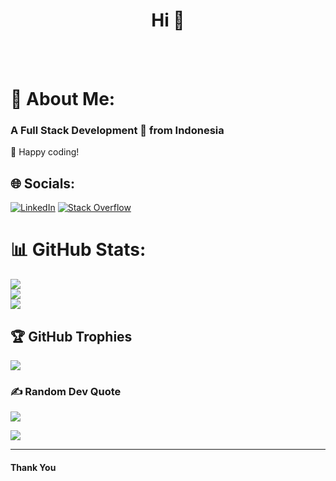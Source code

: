 <h1 align="center">Hi 👋</h1>

<br>
<br>

# 💫 About Me:
<h3 align="left">A Full Stack Development 🚀 from Indonesia</h3>

💼 Happy coding!

## 🌐 Socials:
[![LinkedIn](https://img.shields.io/badge/LinkedIn-%230077B5.svg?logo=linkedin&logoColor=white)](https://www.linkedin.com/in/ivan-suhendra-bb061a174) [![Stack Overflow](https://img.shields.io/badge/-Stackoverflow-FE7A16?logo=stack-overflow&logoColor=white)](https://stackoverflow.com/users/17257854/hendra)

# 📊 GitHub Stats:
![](https://github-readme-stats.vercel.app/api?username=van-grafity&theme=light&hide_border=false&include_all_commits=true&count_private=true)<br/>
![](https://github-readme-streak-stats.herokuapp.com/?user=van-grafity&theme=light&hide_border=false)<br/>
![](https://github-readme-stats.vercel.app/api/top-langs/?username=van-grafity&theme=light&hide_border=false&include_all_commits=true&count_private=true&layout=compact)

## 🏆 GitHub Trophies
![](https://github-profile-trophy.vercel.app/?username=van-grafity&theme=radical&no-frame=false&no-bg=true&margin-w=4)

### ✍️ Random Dev Quote
![](https://quotes-github-readme.vercel.app/api?type=horizontal&theme=radical)

[![](https://img.shields.io/badge/☕-Buy%20me%20a%20coffee!-yellow?style=for-the-badge)](https://www.buymeacoffee.com/ivansuhends)

***********************************

#### Thank You
